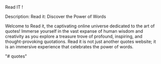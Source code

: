 Read IT !

Description:
Read it: Discover the Power of Words

Welcome to Read it, the captivating online universe dedicated to the art of quotes! Immerse yourself in the vast expanse of human wisdom and creativity as you explore a treasure trove of profound, inspiring, and thought-provoking quotations. Read it is not just another quotes website; it is an immersive experience that celebrates the power of words.

"# quotes" 

